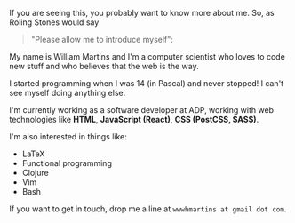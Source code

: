 If you are seeing this, you probably want to know more about me. So, as Roling Stones  would say

> "Please allow me to introduce myself":

My name is William Martins and I'm a computer scientist who loves to code new stuff and who believes that the web is the way.

I started programming when I was 14 (in Pascal) and never stopped! I can't see myself doing anything else.

I'm currently working as a software developer at ADP, working with web technologies like **HTML**, **JavaScript (React)**, **CSS (PostCSS, SASS)**.

I'm also interested in things like:

* LaTeX
* Functional programming
* Clojure
* Vim
* Bash

If you want to get in touch, drop me a line at `wwwhmartins at gmail dot com`.
